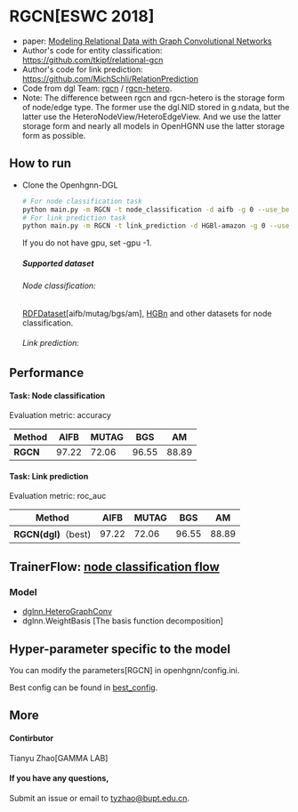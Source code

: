 # RGCN[ESWC 2018]

-   paper: [Modeling Relational Data with Graph Convolutional Networks](https://arxiv.org/abs/1703.06103)
-   Author's code for entity classification: https://github.com/tkipf/relational-gcn
-   Author's code for link prediction: https://github.com/MichSchli/RelationPrediction
-   Code from dgl Team: [rgcn](https://github.com/dmlc/dgl/tree/master/examples/pytorch/rgcn) / [rgcn-hetero](https://github.com/dmlc/dgl/tree/master/examples/pytorch/rgcn-hetero). 
-   Note: The difference between rgcn and rgcn-hetero is the storage form of node/edge type. The former use the dgl.NID stored in g.ndata, but the latter use the HeteroNodeView/HeteroEdgeView. And we use the latter storage form and nearly all models in OpenHGNN use the latter storage form as possible.

## How to run

- Clone the Openhgnn-DGL

  ```bash
  # For node classification task
  python main.py -m RGCN -t node_classification -d aifb -g 0 --use_best_config
  # For link prediction task
  python main.py -m RGCN -t link_prediction -d HGBl-amazon -g 0 --use_best_config
  ```
  
  If you do not have gpu, set -gpu -1.
  
  ##### Supported dataset
  
  ###### Node classification:
  
  [RDFDataset](../../dataset/#RDF_NodeCLassification)[aifb/mutag/bgs/am], [HGBn](../../dataset/#HGBn) and other datasets for node classification.
  
  ###### Link prediction:
  
  

## Performance

#### Task: Node classification

Evaluation metric: accuracy

| Method   | AIFB  | MUTAG | BGS   | AM    |
| -------- | ----- | ----- | ----- | ----- |
| **RGCN** | 97.22 | 72.06 | 96.55 | 88.89 |

#### Task: Link prediction

Evaluation metric: roc_auc

| Method               | AIFB  | MUTAG | BGS   | AM    |
| -------------------- | ----- | ----- | ----- | ----- |
| **RGCN(dgl)**（best) | 97.22 | 72.06 | 96.55 | 88.89 |

## TrainerFlow: [node classification flow](../../trainerflow/#Node_classification_flow)

### Model

- [dglnn.HeteroGraphConv](https://docs.dgl.ai/en/latest/api/python/nn.pytorch.html#heterographconv) 
- dglnn.WeightBasis [The basis function decomposition]

## Hyper-parameter specific to the model

You can modify the parameters[RGCN] in openhgnn/config.ini. 

Best config can be found in [best_config](../../utils/best_config.py). 

## More

#### Contirbutor

Tianyu Zhao[GAMMA LAB]

#### If you have any questions,

Submit an issue or email to [tyzhao@bupt.edu.cn](mailto:tyzhao@bupt.edu.cn).

